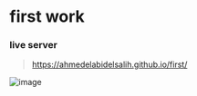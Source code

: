 # first work

### live server
> https://ahmedelabidelsalih.github.io/first/

![image](https://user-images.githubusercontent.com/85963951/162160804-7350e209-ee38-44c2-8aea-addd1f3621b3.png)
